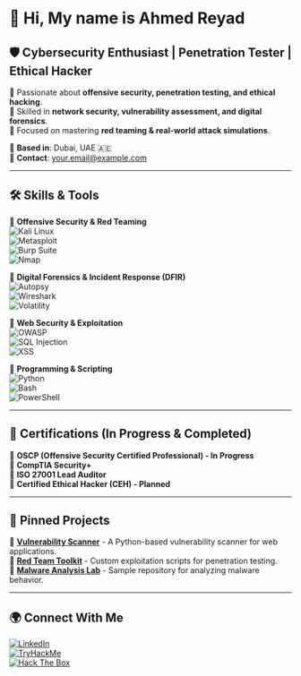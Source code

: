 # 👋 Hi, My name is **Ahmed Reyad**  
## 🛡️ Cybersecurity Enthusiast | Penetration Tester | Ethical Hacker  

🔹 Passionate about **offensive security, penetration testing, and ethical hacking**.  
🔹 Skilled in **network security, vulnerability assessment, and digital forensics**.  
🔹 Focused on mastering **red teaming & real-world attack simulations**.  

📍 **Based in**: Dubai, UAE 🇦🇪  
📩 **Contact**: [your.email@example.com](mailto:your.email@example.com)  

---

## 🛠️ **Skills & Tools**
🔹 **Offensive Security & Red Teaming**  
![Kali Linux](https://img.shields.io/badge/Kali_Linux-blue?style=for-the-badge&logo=kali-linux&logoColor=white)  
![Metasploit](https://img.shields.io/badge/Metasploit-0277BD?style=for-the-badge&logo=metasploit&logoColor=white)  
![Burp Suite](https://img.shields.io/badge/Burp_Suite-orange?style=for-the-badge&logo=burp-suite&logoColor=white)  
![Nmap](https://img.shields.io/badge/Nmap-2E86C1?style=for-the-badge&logo=nmap&logoColor=white)  

🔹 **Digital Forensics & Incident Response (DFIR)**  
![Autopsy](https://img.shields.io/badge/Autopsy-5A5A5A?style=for-the-badge)  
![Wireshark](https://img.shields.io/badge/Wireshark-0095D5?style=for-the-badge&logo=wireshark&logoColor=white)  
![Volatility](https://img.shields.io/badge/Volatility-333333?style=for-the-badge)  

🔹 **Web Security & Exploitation**  
![OWASP](https://img.shields.io/badge/OWASP-000000?style=for-the-badge&logo=owasp&logoColor=white)  
![SQL Injection](https://img.shields.io/badge/SQL_Injection-FF0000?style=for-the-badge)  
![XSS](https://img.shields.io/badge/XSS-A52A2A?style=for-the-badge)  

🔹 **Programming & Scripting**  
![Python](https://img.shields.io/badge/Python-FFD43B?style=for-the-badge&logo=python&logoColor=black)  
![Bash](https://img.shields.io/badge/Bash_Scripting-4EAA25?style=for-the-badge&logo=gnu-bash&logoColor=white)  
![PowerShell](https://img.shields.io/badge/PowerShell-5391FE?style=for-the-badge&logo=powershell&logoColor=white)  

---

## 🔗 **Certifications (In Progress & Completed)**  
📌 **OSCP (Offensive Security Certified Professional) - In Progress**  
📌 **CompTIA Security+**  
📌 **ISO 27001 Lead Auditor**  
📌 **Certified Ethical Hacker (CEH) - Planned**  

---

## 📂 **Pinned Projects**
🔹 **[Vulnerability Scanner](https://github.com/YourUsername/VulnerabilityScanner)** - A Python-based vulnerability scanner for web applications.  
🔹 **[Red Team Toolkit](https://github.com/YourUsername/RedTeamToolkit)** - Custom exploitation scripts for penetration testing.  
🔹 **[Malware Analysis Lab](https://github.com/YourUsername/MalwareAnalysisLab)** - Sample repository for analyzing malware behavior.  

---

## 🌍 **Connect With Me**
[![LinkedIn](https://img.shields.io/badge/-LinkedIn-0077B5?style=for-the-badge&logo=linkedin)](https://www.linkedin.com/in/your-profile)  
[![TryHackMe](https://img.shields.io/badge/-TryHackMe-darkgreen?style=for-the-badge&logo=tryhackme)](https://tryhackme.com/p/YourUsername)  
[![Hack The Box](https://img.shields.io/badge/-Hack_The_Box-black?style=for-the-badge&logo=hack-the-box)](https://app.hackthebox.com/profile/YourUsername)  


